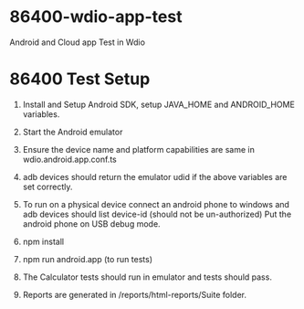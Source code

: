 # 86400-wdio-app-test
Android and Cloud app Test in Wdio

# 86400 Test Setup
1. Install and Setup Android SDK, setup JAVA_HOME and ANDROID_HOME variables.
2. Start the Android emulator
3. Ensure the device name and platform capabilities are same in wdio.android.app.conf.ts
4. adb devices should return the emulator udid if the above variables are set correctly.
5. To run on a physical device connect an android phone to windows and adb devices should list device-id (should not be un-authorized)
Put the android phone on USB debug mode.

1. npm install 
2. npm run android.app (to run tests)
3. The Calculator tests should run in emulator and tests should pass.
4. Reports are generated in /reports/html-reports/Suite folder.

